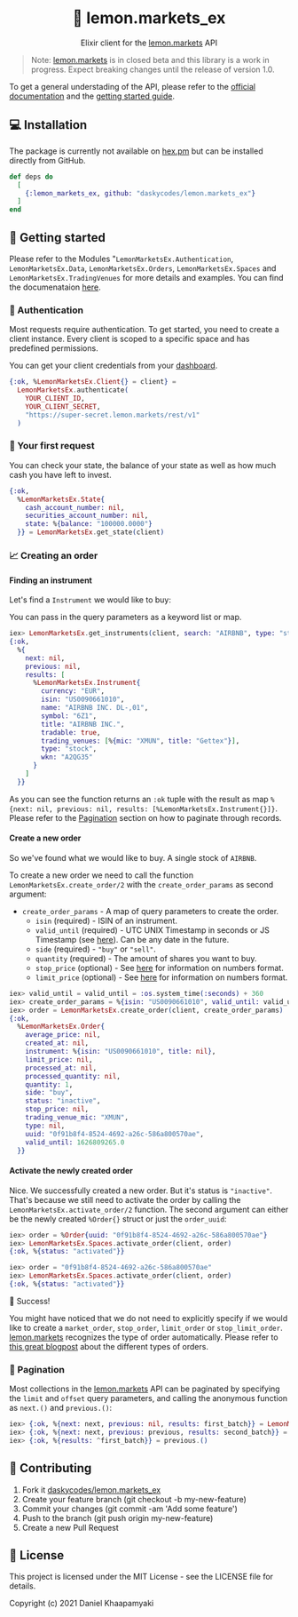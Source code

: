 <h1 align="center">
  🍋 lemon.markets_ex
</h1>
<p align="center">Elixir client for the <a href="https://lemon.markets">lemon.markets</a> API</p>


> Note: [lemon.markets](https://lemon.markets) is in closed beta and this library is a work in progress. Expect breaking changes until the release of version 1.0.

To get a general understading of the API, please refer to the [official documentation](https://docs.lemon.markets) and the [getting started guide](https://docs.lemon.markets/signing-up-getting-access).

## 💻 Installation

The package is currently not available on [hex.pm](https://hex.pm) but can be installed directly from GitHub.

```elixir
def deps do
  [
    {:lemon_markets_ex, github: "daskycodes/lemon.markets_ex"}
  ]
end
```

## 🚀 Getting started


Please refer to the Modules "`LemonMarketsEx.Authentication`, `LemonMarketsEx.Data`, `LemonMarketsEx.Orders`, `LemonMarketsEx.Spaces` and `LemonMarketsEx.TradingVenues` for more details and examples. You can find the documenataion [here](https://daskycodes.github.io/lemon.markets_ex).

### 🔐 Authentication

Most requests require authentication. To get started, you need to create a client instance.
Every client is scoped to a specific space and has predefined permissions.

You can get your client credentials from your [dashboard](https://dashboard.lemon.markets).

```elixir
{:ok, %LemonMarketsEx.Client{} = client} =
  LemonMarketsEx.authenticate(
    YOUR_CLIENT_ID,
    YOUR_CLIENT_SECRET,
    "https://super-secret.lemon.markets/rest/v1"
  )
```

### 🏦 Your first request

You can check your state, the balance of your state as well as how much cash you have left to invest.

```elixir
{:ok,
  %LemonMarketsEx.State{
    cash_account_number: nil,
    securities_account_number: nil,
    state: %{balance: "100000.0000"}
  }} = LemonMarketsEx.get_state(client)
```

### 📈 Creating an order

#### Finding an instrument

Let's find a `Instrument` we would like to buy:

You can pass in the query parameters as a keyword list or map.

```elixir
iex> LemonMarketsEx.get_instruments(client, search: "AIRBNB", type: "stock")
{:ok,
  %{
    next: nil,
    previous: nil,
    results: [
      %LemonMarketsEx.Instrument{
        currency: "EUR",
        isin: "US0090661010",
        name: "AIRBNB INC. DL-,01",
        symbol: "6Z1",
        title: "AIRBNB INC.",
        tradable: true,
        trading_venues: [%{mic: "XMUN", title: "Gettex"}],
        type: "stock",
        wkn: "A2QG35"
      }
    ]
  }}
```

As you can see the function returns an `:ok` tuple with the result as map `%{next: nil, previous: nil, results: [%LemonMarketsEx.Instrument{}]}`. Please refer to the [Pagination](#pagination) section on how to paginate through records.

#### Create a new order

So we've found what we would like to buy. A single stock of `AIRBNB`.

To create a new order we need to call the function `LemonMarketsEx.create_order/2` with the `create_order_params` as second argument:

* `create_order_params` - A map of query parameters to create the order.
  * `isin` (required) - ISIN of an instrument.
  * `valid_until` (required) - UTC UNIX Timestamp in seconds or JS Timestamp (see [here](https://docs.lemon.markets/pagination-numbers)). Can be any date in the future.
  * `side` (required) - `"buy"` or `"sell"`.
  * `quantity` (required) - The amount of shares you want to buy.
  * `stop_price` (optional) - See [here](https://docs.lemon.markets/pagination-numbers) for information on numbers format.
  * `limit_price` (optional) - See [here](https://docs.lemon.markets/pagination-numbers) for information on numbers format.

```elixir
iex> valid_until = valid_until = :os.system_time(:seconds) + 360
iex> create_order_params = %{isin: "US0090661010", valid_until: valid_until, side: "buy", quantity: 1}
iex> order = LemonMarketsEx.create_order(client, create_order_params)
{:ok,
  %LemonMarketsEx.Order{
    average_price: nil,
    created_at: nil,
    instrument: %{isin: "US0090661010", title: nil},
    limit_price: nil,
    processed_at: nil,
    processed_quantity: nil,
    quantity: 1,
    side: "buy",
    status: "inactive",
    stop_price: nil,
    trading_venue_mic: "XMUN",
    type: nil,
    uuid: "0f91b8f4-8524-4692-a26c-586a800570ae",
    valid_until: 1626809265.0
  }}
```

#### Activate the newly created order

Nice. We successfully created a new order. But it's status is `"inactive"`. That's because we still need to activate the order by calling the `LemonMarketsEx.activate_order/2` function.
The second argument can either be the newly created `%Order{}` struct or just the `order_uuid`:

```elixir
iex> order = %Order{uuid: "0f91b8f4-8524-4692-a26c-586a800570ae"}
iex> LemonMarketsEx.Spaces.activate_order(client, order)
{:ok, %{status: "activated"}}

iex> order = "0f91b8f4-8524-4692-a26c-586a800570ae"
iex> LemonMarketsEx.Spaces.activate_order(client, order)
{:ok, %{status: "activated"}}
```

🥳 Success!

You might have noticed that we do not need to explicitly specify if we would like to create a `market_order`, `stop_order`, `limit_order` or `stop_limit_order`. [lemon.markets](https://lemon.markets) recognizes the type of order automatically. Please refer to [this great blogpost](https://medium.com/lemon-markets/order-types-at-lemon-markets-explained-a52c39852917) about the different types of orders.

### 📄 Pagination

Most collections in the [lemon.markets](https://lemon.markets) API can be paginated by specifying the `limit` and `offset` query parameters, and calling the anonymous function as `next.()` and `previous.()`:

```elixir
iex> {:ok, %{next: next, previous: nil, results: first_batch}} = LemonMarketsEx.get_instruments(client, search: "AIR", type: "stock", limit: 3)
iex> {:ok, %{next: next, previous: previous, results: second_batch}} = next.()
iex> {:ok, %{results: ^first_batch}} = previous.()
```

## 🤝 Contributing

1. Fork it [daskycodes/lemon.markets_ex](https://github.com/daskycodes/lemon.markets_ex)
2. Create your feature branch (git checkout -b my-new-feature)
3. Commit your changes (git commit -am 'Add some feature')
4. Push to the branch (git push origin my-new-feature)
5. Create a new Pull Request

## 📝 License

This project is licensed under the MIT License - see the LICENSE file for details.

Copyright (c) 2021 Daniel Khaapamyaki
